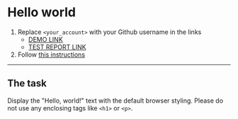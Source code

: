 # Hello world
1. Replace `<your_account>` with your Github username in the links
    - [DEMO LINK](https://crash2bash.github.io/layout_hello-world/) <br>
    - [TEST REPORT LINK](https://crash2bash.github.io/layout_hello-world/report/html_report/)
2. Follow [this instructions](https://mate-academy.github.io/layout_task-guideline/)
___

## The task 
Display the "Hello, world!" text with the default browser styling. Please do not 
use any enclosing tags like `<h1>` or `<p>`.
